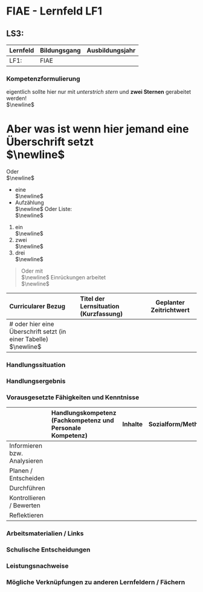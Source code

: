 # FIAE - Lernfeld LF1

## LS3: <!--titelLernsitation--><!--titelLernsitation-->

| Lernfeld | Bildungsgang | Ausbildungsjahr |
| :--- | :--- | :---: |
| LF1:</br> | FIAE | <!--aj--><!--aj--> |

### Kompetenzformulierung

<!--Kompetenzformulierung-->
eigentlich sollte hier nur mit _unterstrich_ *stern* und **zwei Sternen** gerabeitet werden!<br/>$\newline$
# Aber was ist wenn hier jemand eine Überschrift setzt<br/>$\newline$
Oder <br/>$\newline$
- eine<br/>$\newline$
- Aufzählung<br/>$\newline$
Oder Liste:<br/>$\newline$
1. ein<br/>$\newline$
2. zwei<br/>$\newline$
3. drei<br/>$\newline$
> Oder mit<br/>$\newline$
> Einrückungen arbeitet<br/>$\newline$
<!--Kompetenzformulierung-->

| Curricularer Bezug | Titel der Lernsituation (Kurzfassung) | Geplanter Zeitrichtwert |
| :--- | :--- | :---: |
| <!--curricularerBezug--># oder hier eine Überschrift setzt (in einer Tabelle)<br/>$\newline$<!--curricularerBezug-->| <!--lsKurzfassung--><!--lsKurzfassung--> | <!--lsZeit--><!--lsZeit--> |

### Handlungssituation

### Handlungsergebnis

<div style="page-break-after: always;"></div>

### Vorausgesetzte Fähigkeiten und Kenntnisse

| | Handlungskompetenz</br>(Fachkompetenz und Personale Kompetenz) | Inhalte | Sozialform/Methoden |
| :--- | :--- | :--- | :--- |
| Informieren bzw. Analysieren |  | |  |
| Planen / Entscheiden | |  |  |
| Durchführen | | |  |
| Kontrollieren / Bewerten | | |  |
| Reflektieren |  | | |

### Arbeitsmaterialien / Links

### Schulische Entscheidungen

### Leistungsnachweise

### Mögliche Verknüpfungen zu anderen Lernfeldern / Fächern
